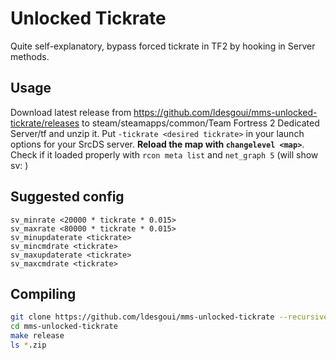 # Unlocked Tickrate

Quite self-explanatory, bypass forced tickrate in TF2 by hooking in Server methods.

## Usage

Download latest release from https://github.com/ldesgoui/mms-unlocked-tickrate/releases to steam/steamapps/common/Team Fortress 2 Dedicated Server/tf and unzip it.
Put `-tickrate <desired tickrate>` in your launch options for your SrcDS server.
**Reload the map with `changelevel <map>`**.
Check if it loaded properly with `rcon meta list` and `net_graph 5` (will show sv: <tickrate>)

## Suggested config

```
sv_minrate <20000 * tickrate * 0.015>
sv_maxrate <80000 * tickrate * 0.015>
sv_minupdaterate <tickrate>
sv_mincmdrate <tickrate>
sv_maxupdaterate <tickrate>
sv_maxcmdrate <tickrate>
```

## Compiling

```sh
git clone https://github.com/ldesgoui/mms-unlocked-tickrate --recursive
cd mms-unlocked-tickrate
make release
ls *.zip
```

